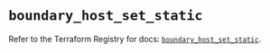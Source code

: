# `boundary_host_set_static`

Refer to the Terraform Registry for docs: [`boundary_host_set_static`](https://registry.terraform.io/providers/hashicorp/boundary/1.1.12/docs/resources/host_set_static).
